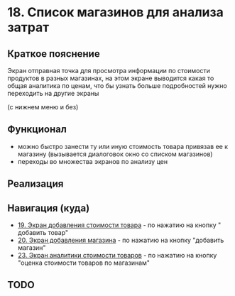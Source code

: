 # 18. Список магазинов для анализа затрат

## Краткое пояснение

Экран отправная точка для просмотра информации по стоимости продуктов в разных магазинах, на этом
экране выводится какая то общая аналитика по ценам, что бы узнать больше подробностей нужно
переходить на другие экраны

(с нижнем меню и без)

## Функционал

- можно быстро занести ту или иную стоимость товара привязав ее к магазину (вызывается диалоговок
  окно со списком магазинов)
- переходы во множества экранов по анализу цен

## Реализация

## Навигация (куда)

- [19. Экран добавления стоимости товара](screen_19_add_cost_product.md) - по нажатию на кнопку "
  добавить товар"
- [20. Экран добавления магазина](screen_20_add_shop.md) - по нажатию на кнопку "добавить магазин"
- [23. Экран аналитики стоимости товаров](screen_23_analytics_product_costs.md) - по нажатию на
  кнопку "оценка стоимости товаров по магазинам"

## TODO
